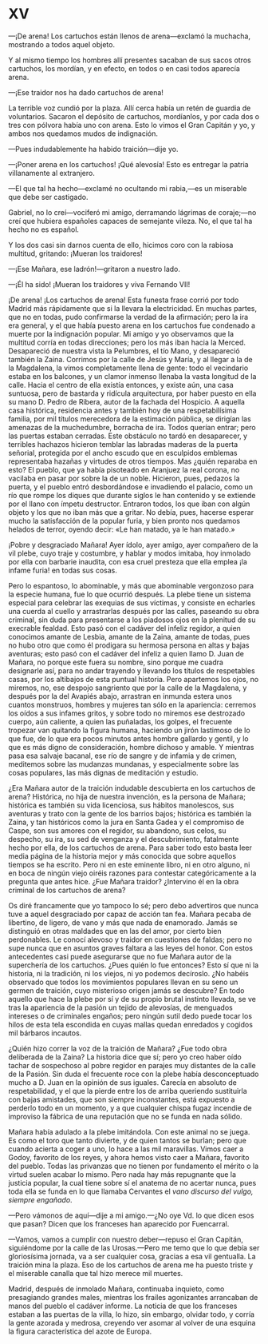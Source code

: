 # XV

—¡De arena! Los cartuchos están llenos de arena—exclamó la muchacha, mostrando
a todos aquel objeto.

Y al mismo tiempo los hombres allí presentes sacaban de sus sacos otros
cartuchos, los mordían, y en efecto, en todos o en casi todos aparecía arena.

—¡Ese traidor nos ha dado cartuchos de arena!

La terrible voz cundió por la plaza. Allí cerca había un retén de guardia de
voluntarios. Sacaron el depósito de cartuchos, mordíanlos, y por cada dos
o tres con pólvora había uno con arena. Esto lo vimos el Gran Capitán y yo,
y ambos nos quedamos mudos de indignación.

—Pues indudablemente ha habido traición—dije yo.

—¡Poner arena en los cartuchos! ¡Qué alevosía! Esto es entregar la patria
villanamente al extranjero.

—El que tal ha hecho—exclamé no ocultando mi rabia,—es un miserable que
debe ser castigado.

Gabriel, no lo creí—vociferó mi amigo, derramando lágrimas de coraje;—no creí
que hubiera españoles capaces de semejante vileza. No, el que tal ha hecho no
es español.

Y los dos casi sin darnos cuenta de ello, hicimos coro con la rabiosa multitud,
gritando: ¡Mueran los traidores!

—¡Ese Mañara, ese ladrón!—gritaron a nuestro lado.

—¡Él ha sido! ¡Mueran los traidores y viva Fernando VII!

¡De arena! ¡Los cartuchos de arena! Esta funesta frase corrió por todo Madrid
más rápidamente que si la llevara la electricidad. En muchas partes, que no en
todas, pudo confirmarse la verdad de la afirmación; pero la ira era general,
y el que había puesto arena en los cartuchos fue condenado a muerte por la
indignación popular. Mi amigo y yo observamos que la multitud corría en todas
direcciones; pero los más iban hacia la Merced. Desapareció de nuestra vista la
Pelumbres, el tío Mano, y desapareció también la Zaina. Corrimos por la calle
de Jesús y María, y al llegar a la de la Magdalena, la vimos completamente
llena de gente: todo el vecindario estaba en los balcones, y un clamor inmenso
llenaba la vasta longitud de la calle. Hacia el centro de ella existía
entonces, y existe aún, una casa suntuosa, pero de bastarda y ridícula
arquitectura, por haber puesto en ella su mano D. Pedro de Ribera, autor de la
fachada del Hospicio. A aquella casa histórica, residencia antes y también hoy
de una respetabilísima familia, por mil títulos merecedora de la estimación
pública, se dirigían las amenazas de la muchedumbre, borracha de ira. Todos
querían entrar; pero las puertas estaban cerradas. Este obstáculo no tardó en
desaparecer, y terribles hachazos hicieron temblar las labradas maderas de la
puerta señorial, protegida por el ancho escudo que en esculpidos emblemas
representaba hazañas y virtudes de otros tiempos. Mas ¿quién reparaba en esto?
El pueblo, que ya había pisoteado en Aranjuez la real corona, no vacilaba en
pasar por sobre la de un noble. Hicieron, pues, pedazos la puerta, y el pueblo
entró desbordándose e invadiendo el palacio, como un río que rompe los diques
que durante siglos le han contenido y se extiende por el llano con ímpetu
destructor. Entraron todos, los que iban con algún objeto y los que no iban más
que a gritar. No debía, pues, hacerse esperar mucho la satisfacción de la
popular furia, y bien pronto nos quedamos helados de terror, oyendo decir: «Le
han matado, ya le han matado.»

¡Pobre y desgraciado Mañara! Ayer ídolo, ayer amigo, ayer compañero de la vil
plebe, cuyo traje y costumbre, y hablar y modos imitaba, hoy inmolado por ella
con barbarie inaudita, con esa cruel presteza que ella emplea ¡la infame furia!
en todas sus cosas.

Pero lo espantoso, lo abominable, y más que abominable vergonzoso para la
especie humana, fue lo que ocurrió después. La plebe tiene un sistema especial
para celebrar las exequias de sus víctimas, y consiste en echarles una cuerda
al cuello y arrastrarlas después por las calles, paseando su obra criminal, sin
duda para presentarse a los piadosos ojos en la plenitud de su execrable
fealdad. Esto pasó con el cadáver del infeliz regidor, a quien conocimos amante
de Lesbia, amante de la Zaina, amante de todas, pues no hubo otro que como él
prodigara su hermosa persona en altas y bajas aventuras; esto pasó con el
cadáver del infeliz a quien llamo D. Juan de Mañara, no porque este fuera su
nombre, sino porque me cuadra designarle así, para no andar trayendo y llevando
los títulos de respetables casas, por los altibajos de esta puntual historia.
Pero apartemos los ojos, no miremos, no, ese despojo sangriento que por la
calle de la Magdalena, y después por la del Avapiés abajo, arrastran en inmunda
estera unos cuantos monstruos, hombres y mujeres tan sólo en la apariencia:
cerremos los oídos a sus infames gritos, y sobre todo no miremos ese destrozado
cuerpo, aún caliente, a quien las puñaladas, los golpes, el frecuente tropezar
van quitando la figura humana, haciendo un jirón lastimoso de lo que fue, de lo
que era pocos minutos antes hombre gallardo y gentil, y lo que es más digno de
consideración, hombre dichoso y amable. Y mientras pasa esa salvaje bacanal,
ese río de sangre y de infamia y de crimen, meditemos sobre las mudanzas
mundanas, y especialmente sobre las cosas populares, las más dignas de
meditación y estudio.

¿Era Mañara autor de la traición indudable descubierta en los cartuchos de
arena? Histórica, no hija de nuestra invención, es la persona de Mañara;
histórica es también su vida licenciosa, sus hábitos manolescos, sus aventuras
y trato con la gente de los barrios bajos; histórica es también la Zaina, y tan
históricos como la jura en Santa Gadea y el compromiso de Caspe, son sus amores
con el regidor, su abandono, sus celos, su despecho, su ira, su sed de venganza
y el descubrimiento, fatalmente hecho por ella, de los cartuchos de arena. Para
saber todo esto basta leer media página de la historia mejor y más conocida que
sobre aquellos tiempos se ha escrito. Pero ni en este eminente libro, ni en
otro alguno, ni en boca de ningún viejo oiréis razones para contestar
categóricamente a la pregunta que antes hice. ¿Fue Mañara traidor? ¿Intervino
él en la obra criminal de los cartuchos de arena?

Os diré francamente que yo tampoco lo sé; pero debo advertiros que nunca tuve
a aquel desgraciado por capaz de acción tan fea. Mañara pecaba de libertino, de
ligero, de vano y más que nada de enamorado. Jamás se distinguió en otras
maldades que en las del amor, por cierto bien perdonables. Le conocí alevoso
y traidor en cuestiones de faldas; pero no supe nunca que en asuntos graves
faltara a las leyes del honor. Con estos antecedentes casi puede asegurarse que
no fue Mañara autor de la superchería de los cartuchos. ¿Pues quién lo fue
entonces? Esto sí que ni la historia, ni la tradición, ni los viejos, ni yo
podemos decíroslo. ¿No habéis observado que todos los movimientos populares
llevan en su seno un germen de traición, cuyo misterioso origen jamás se
descubre? En todo aquello que hace la plebe por sí y de su propio brutal
instinto llevada, se ve tras la apariencia de la pasión un tejido de alevosías,
de menguados intereses o de criminales engaños; pero ningún sutil dedo puede
tocar los hilos de esta tela escondida en cuyas mallas quedan enredados
y cogidos mil bárbaros incautos.

¿Quién hizo correr la voz de la traición de Mañara? ¿Fue todo obra deliberada
de la Zaina? La historia dice que sí; pero yo creo haber oído tachar de
sospechoso al pobre regidor en parajes muy distantes de la calle de la Pasión.
Sin duda el frecuente roce con la plebe había desconceptuado mucho a D. Juan en
la opinión de sus iguales. Carecía en absoluto de respetabilidad, y el que la
pierde entre los de arriba queriendo sustituirla con bajas amistades, que son
siempre inconstantes, está expuesto a perderlo todo en un momento, y a que
cualquier chispa fugaz incendie de improviso la fábrica de una reputación que
no se funda en nada sólido.

Mañara había adulado a la plebe imitándola. Con este animal no se juega. Es
como el toro que tanto divierte, y de quien tantos se burlan; pero que cuando
acierta a coger a uno, lo hace a las mil maravillas. Vimos caer a Godoy,
favorito de los reyes, y ahora hemos visto caer a Mañara, favorito del pueblo.
Todas las privanzas que no tienen por fundamento el mérito o la virtud suelen
acabar lo mismo. Pero nada hay más repugnante que la justicia popular, la cual
tiene sobre sí el anatema de no acertar nunca, pues toda ella se funda en lo
que llamaba Cervantes el *vano discurso del vulgo, siempre engañado*.

—Pero vámonos de aquí—dije a mi amigo.—¿No oye Vd. lo que dicen esos que
pasan? Dicen que los franceses han aparecido por Fuencarral.

—Vamos, vamos a cumplir con nuestro deber—repuso el Gran Capitán, siguiéndome
por la calle de las Urosas.—Pero me temo que lo que debía ser gloriosísima
jornada, va a ser cualquier cosa, gracias a esa vil gentualla. La traición mina
la plaza. Eso de los cartuchos de arena me ha puesto triste y el miserable
canalla que tal hizo merece mil muertes.

Madrid, después de inmolado Mañara, continuaba inquieto, como presagiando
grandes males, mientras los frailes agonizantes arrancaban de manos del pueblo
el cadáver informe. La noticia de que los franceses estaban a las puertas de la
villa, lo hizo, sin embargo, olvidar todo, y corría la gente azorada y medrosa,
creyendo ver asomar al volver de una esquina la figura característica del azote
de Europa.
